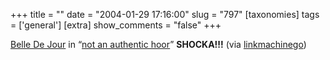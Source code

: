 +++
title = ""
date = "2004-01-29 17:16:00"
slug = "797"
[taxonomies]
tags = ['general']
[extra]
show_comments = "false"
+++

[Belle De Jour](belledejour-uk.blogspot.com/) in “[not an authentic hoor](http://www.popbitch.com/newboard/2004/01/27/13/0/)” **SHOCKA!!!** (via [linkmachinego](http://www.timemachinego.com/linkmachinego/2004_01_01_archive.php#107536519121322198))
